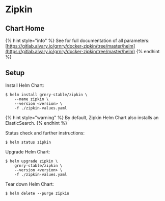 # Zipkin

## Chart Home

{% hint style="info" %}
See for full documentation of all parameters:  
[https://gitlab.alvary.io/grnry/docker-zipkin/tree/master/helm](https://gitlab.alvary.io/grnry/docker-zipkin/tree/master/helm)
{% endhint %}

## Setup

Install Helm Chart:

```
$ helm install grnry-stable/zipkin \
    --name zipkin \
    --version <version> \
    -f ./zipkin-values.yaml
```

{% hint style="warning" %}
By default, Zipkin Helm Chart also installs an ElasticSearch.
{% endhint %}

Status check and further instructions:

```text
$ helm status zipkin
```

Upgrade Helm Chart: 

```text
$ helm upgrade zipkin \
    grnry-stable/zipkin \
    --version <version> \
    -f ./zipkin-values.yaml
```

Tear down Helm Chart:

```text
$ helm delete --purge zipkin
```

